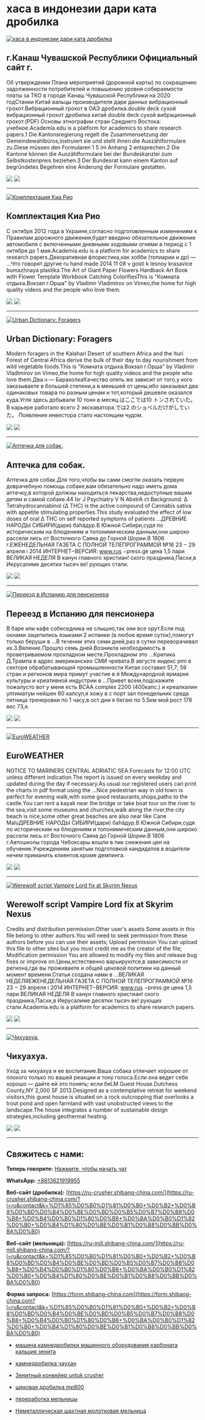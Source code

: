 # хаса в индонезии дари ката дробилка

<a href="https://swt.shibang-china.com/?l=ru&img&k=%D1%85%D0%B0%D1%81%D0%B0+%D0%B2+%D0%B8%D0%BD%D0%B4%D0%BE%D0%BD%D0%B5%D0%B7%D0%B8%D0%B8+%D0%B4%D0%B0%D1%80%D0%B8+%D0%BA%D0%B0%D1%82%D0%B0+%D0%B4%D1%80%D0%BE%D0%B1%D0%B8%D0%BB%D0%BA%D0%B0" target="_blank">![хаса в индонезии дари ката дробилка](http://static.shibang-china.com/all-800x300/779.jpg)</a>

## г.Канаш Чувашской Республики Официальный сайт г.
Об утверждении Плана мероприятий (дорожной карты) по сокращению задолженности потребителей и повышению уровня собираемости платы за ТКО в городе Канаш Чувашской Республики на 2020 годСтанки Китай вальцы производителя дари данных вибрационный грохот.Вибрационный грохот в ОАЭ дробилка.double deck сухой вибрационный грохот дробилка китай double deck сухой вибрационный грохот.(PDF) Основы этнографии стран Среднего Востока: учебное.Academia.edu is a platform for academics to share research papers.1 Die Kantonsregierung regelt die Zusammensetzung der Gemeindewahlb&#252;ros,instruiert sie und stellt ihnen die Ausz&#228;hlformulare zu.Diese m&#252;ssen den Formularen 1 5 im Anhang 2 entsprechen.2 Die Kantone k&#246;nnen die Ausz&#228;hlformulare bei der Bundeskanzlei zum Selbstkostenpreis beziehen.3 Der Bundesrat kann einem Kanton auf begr&#252;ndetes Begehren eine &#196;nderung der Formulare gestatten.


<a href="https://whatsapp.shibangsoft.com/WhatsApp.php" target="_blank" title="WhatsApp">![](http://static.shibang-china.com/icon/whatsapp.png)</a> <a href="https://swt.shibang-china.com/?l=ru&icon&k=%D1%85%D0%B0%D1%81%D0%B0+%D0%B2+%D0%B8%D0%BD%D0%B4%D0%BE%D0%BD%D0%B5%D0%B7%D0%B8%D0%B8+%D0%B4%D0%B0%D1%80%D0%B8+%D0%BA%D0%B0%D1%82%D0%B0+%D0%B4%D1%80%D0%BE%D0%B1%D0%B8%D0%BB%D0%BA%D0%B0" target="_blank">![](http://static.shibang-china.com/icon/chat-ru.png)</a>

---

<a href="https://swt.shibang-china.com/?l=ru&img&k=%D1%85%D0%B0%D1%81%D0%B0+%D0%B2+%D0%B8%D0%BD%D0%B4%D0%BE%D0%BD%D0%B5%D0%B7%D0%B8%D0%B8+%D0%B4%D0%B0%D1%80%D0%B8+%D0%BA%D0%B0%D1%82%D0%B0+%D0%B4%D1%80%D0%BE%D0%B1%D0%B8%D0%BB%D0%BA%D0%B0" target="_blank">![Комплектация Киа Рио](http://static.shibang-china.com/all-800x300/165.jpg)</a>

## Комплектация Киа Рио
С октября 2012 года в Украине,согласно подготовленным изменениям к Правилам дорожного движения,будет введено обязательное движение автомобиля с включенными дневными ходовыми огнями в период с 1 октября до 1 мая.Academia.edu is a platform for academics to share research papers.Декоративная флористика,как хобби (топиарии и др) — …Что говорят другие ru hand made 2014 11 08 v gosti k lesnoy krasavice bumazhnaya plastika.The Art of Giant Paper Flowers Hardback Art Book with Flower Template Workbook Catching ColorlfiesThis is &quot;Комната отдыха.Вокзал г.Орша&quot; by Vladimir Vladimirov on Vimeo,the home for high quality videos and the people who love them.


<a href="https://whatsapp.shibangsoft.com/WhatsApp.php" target="_blank" title="WhatsApp">![](http://static.shibang-china.com/icon/whatsapp.png)</a> <a href="https://swt.shibang-china.com/?l=ru&icon&k=%D1%85%D0%B0%D1%81%D0%B0+%D0%B2+%D0%B8%D0%BD%D0%B4%D0%BE%D0%BD%D0%B5%D0%B7%D0%B8%D0%B8+%D0%B4%D0%B0%D1%80%D0%B8+%D0%BA%D0%B0%D1%82%D0%B0+%D0%B4%D1%80%D0%BE%D0%B1%D0%B8%D0%BB%D0%BA%D0%B0" target="_blank">![](http://static.shibang-china.com/icon/chat-ru.png)</a>

---

<a href="https://swt.shibang-china.com/?l=ru&img&k=%D1%85%D0%B0%D1%81%D0%B0+%D0%B2+%D0%B8%D0%BD%D0%B4%D0%BE%D0%BD%D0%B5%D0%B7%D0%B8%D0%B8+%D0%B4%D0%B0%D1%80%D0%B8+%D0%BA%D0%B0%D1%82%D0%B0+%D0%B4%D1%80%D0%BE%D0%B1%D0%B8%D0%BB%D0%BA%D0%B0" target="_blank">![Urban Dictionary: Foragers](http://static.shibang-china.com/all-800x300/1262.jpg)</a>

## Urban Dictionary: Foragers
Modern foragers in the Kalahari Desert of southern Africa and the Ituri Forest of Central Africa derive the bulk of their day to day nourishment from wild vegetable foods.This is &quot;Комната отдыха.Вокзал г.Орша&quot; by Vladimir Vladimirov on Vimeo,the home for high quality videos and the people who love them.Два.ч — БарахолкаКачество опять же зависит от того,у кого заказываете в большей степени,а в меньшей от цены,ибо заказывал два одинаковых товара по разным ценам и тот,который дешевле оказался куда.Угля здесь добывали 10 тонн в месяц.はここでは10 トンされていた。 В карьере работало всего 2 экскаватора.では2 のショベルだけがしていた。 Появление инвестора стало настоящим чудом.


<a href="https://whatsapp.shibangsoft.com/WhatsApp.php" target="_blank" title="WhatsApp">![](http://static.shibang-china.com/icon/whatsapp.png)</a> <a href="https://swt.shibang-china.com/?l=ru&icon&k=%D1%85%D0%B0%D1%81%D0%B0+%D0%B2+%D0%B8%D0%BD%D0%B4%D0%BE%D0%BD%D0%B5%D0%B7%D0%B8%D0%B8+%D0%B4%D0%B0%D1%80%D0%B8+%D0%BA%D0%B0%D1%82%D0%B0+%D0%B4%D1%80%D0%BE%D0%B1%D0%B8%D0%BB%D0%BA%D0%B0" target="_blank">![](http://static.shibang-china.com/icon/chat-ru.png)</a>

---

<a href="https://swt.shibang-china.com/?l=ru&img&k=%D1%85%D0%B0%D1%81%D0%B0+%D0%B2+%D0%B8%D0%BD%D0%B4%D0%BE%D0%BD%D0%B5%D0%B7%D0%B8%D0%B8+%D0%B4%D0%B0%D1%80%D0%B8+%D0%BA%D0%B0%D1%82%D0%B0+%D0%B4%D1%80%D0%BE%D0%B1%D0%B8%D0%BB%D0%BA%D0%B0" target="_blank">![Аптечка для собак.](http://static.shibang-china.com/all-800x300/1471.jpg)</a>

## Аптечка для собак.
Аптечка для собак.Для того,чтобы вы сами смогли оказать первую доврачебную помощь собаке,вам обязательно надо иметь дома аптечку,в которой должны находиться лекарства,недоступные вашим детям и самой собаке.44 Isr J Psychiatry V N AbstrA ct Background: Δ Tetrahydrocannabinol (Δ THC) is the active compound of Cannabis sativa with appetite stimulating properties.This study evaluated the effect of low doses of oral Δ THC on self reported symptoms of patients …ДРЕВНИЕ НАРОДЫ СИБИРИ(дари) баh&#228;дур.В Южной Сибири,судя по историческим на блюдениям и топонимическим данным,они широко рассели лись от Восточного Саяна до Горной Шории.В 1806 г.ЕЖЕНЕДЕЛЬНАЯ ГАЗЕТА С ПОЛНОЙ ТЕЛЕПРОГРАММОЙ №16 23 − 29 апреля i 2014 ИНТЕРНЕТ−ВЕРСИЯ: www.rus −press.ge цена 1,5 лари ВЕЛИКАЯ НЕДЕЛЯ В канун главного христиан! ского праздника,Пасхи,в Иерусалиме десятки тысяч ве! рующих стали.


<a href="https://whatsapp.shibangsoft.com/WhatsApp.php" target="_blank" title="WhatsApp">![](http://static.shibang-china.com/icon/whatsapp.png)</a> <a href="https://swt.shibang-china.com/?l=ru&icon&k=%D1%85%D0%B0%D1%81%D0%B0+%D0%B2+%D0%B8%D0%BD%D0%B4%D0%BE%D0%BD%D0%B5%D0%B7%D0%B8%D0%B8+%D0%B4%D0%B0%D1%80%D0%B8+%D0%BA%D0%B0%D1%82%D0%B0+%D0%B4%D1%80%D0%BE%D0%B1%D0%B8%D0%BB%D0%BA%D0%B0" target="_blank">![](http://static.shibang-china.com/icon/chat-ru.png)</a>

---

<a href="https://swt.shibang-china.com/?l=ru&img&k=%D1%85%D0%B0%D1%81%D0%B0+%D0%B2+%D0%B8%D0%BD%D0%B4%D0%BE%D0%BD%D0%B5%D0%B7%D0%B8%D0%B8+%D0%B4%D0%B0%D1%80%D0%B8+%D0%BA%D0%B0%D1%82%D0%B0+%D0%B4%D1%80%D0%BE%D0%B1%D0%B8%D0%BB%D0%BA%D0%B0" target="_blank">![Переезд в Испанию для пенсионера](http://static.shibang-china.com/all-800x300/1522.jpg)</a>

## Переезд в Испанию для пенсионера
В баре или кафе собеседника не слышно,так они все орут.Если под окнами зацепились языками 2 испанки (в любое время суток),помогут только беруши в …В течении этих семи дней,раз в сутки переворачивал их.3.Вяление.Прошло семь дней.Возникла необходимость в проветриваемом прохладном месте.Прохладном это …Критика Д.Трампа в адрес американских СМИ чревата.В августе индекс pmi в секторе обрабатывающей промышленности Китая составил 51,7; 59 стран и регионов мира примут участие в й Международной ярмарке культуры и креативной индустрии в …Привет всем,подскажите пожалусто вот у меня есть BCAA complex 2200 (400капс.) и креалкалин ултиматум нейшен 60 капсул,я хожу в с порт зал понедельник среда пятница тренеровки по 1 часу,в ост дни я бегаю по 5.5км мой рост 178 вес 73,я.


<a href="https://whatsapp.shibangsoft.com/WhatsApp.php" target="_blank" title="WhatsApp">![](http://static.shibang-china.com/icon/whatsapp.png)</a> <a href="https://swt.shibang-china.com/?l=ru&icon&k=%D1%85%D0%B0%D1%81%D0%B0+%D0%B2+%D0%B8%D0%BD%D0%B4%D0%BE%D0%BD%D0%B5%D0%B7%D0%B8%D0%B8+%D0%B4%D0%B0%D1%80%D0%B8+%D0%BA%D0%B0%D1%82%D0%B0+%D0%B4%D1%80%D0%BE%D0%B1%D0%B8%D0%BB%D0%BA%D0%B0" target="_blank">![](http://static.shibang-china.com/icon/chat-ru.png)</a>

---

<a href="https://swt.shibang-china.com/?l=ru&img&k=%D1%85%D0%B0%D1%81%D0%B0+%D0%B2+%D0%B8%D0%BD%D0%B4%D0%BE%D0%BD%D0%B5%D0%B7%D0%B8%D0%B8+%D0%B4%D0%B0%D1%80%D0%B8+%D0%BA%D0%B0%D1%82%D0%B0+%D0%B4%D1%80%D0%BE%D0%B1%D0%B8%D0%BB%D0%BA%D0%B0" target="_blank">![EuroWEATHER](http://static.shibang-china.com/all-800x300/1176.jpg)</a>

## EuroWEATHER
NOTICE TO MARINERS CENTRAL ADRIATIC SEA.Forecasts for 12:00 UTC unless different indication.The report is issued on every weekday and updated during the day if necessary.As usual our registered users can print the charts in pdf format using the …Nice pedestrian way in old town is perfect for evening walk,with some good restaurants,shops,paths to the castle.You can rent a kayak near the bridge or take boat tour on the river to the sea,visit some museums and churches,walk along the river,the city beach is nice,some other great beaches are also near like Cane MaluДРЕВНИЕ НАРОДЫ СИБИРИ(дари) баh&#228;дур.В Южной Сибири,судя по историческим на блюдениям и топонимическим данным,они широко рассели лись от Восточного Саяна до Горной Шории.В 1806 г.Автошколы города Чебоксары вошли в пик снижения цен на обучение.Учреждениям занятым подготовкой кандидатов в водители нечем приманить клиентов.кроме демпинга.


<a href="https://whatsapp.shibangsoft.com/WhatsApp.php" target="_blank" title="WhatsApp">![](http://static.shibang-china.com/icon/whatsapp.png)</a> <a href="https://swt.shibang-china.com/?l=ru&icon&k=%D1%85%D0%B0%D1%81%D0%B0+%D0%B2+%D0%B8%D0%BD%D0%B4%D0%BE%D0%BD%D0%B5%D0%B7%D0%B8%D0%B8+%D0%B4%D0%B0%D1%80%D0%B8+%D0%BA%D0%B0%D1%82%D0%B0+%D0%B4%D1%80%D0%BE%D0%B1%D0%B8%D0%BB%D0%BA%D0%B0" target="_blank">![](http://static.shibang-china.com/icon/chat-ru.png)</a>

---

<a href="https://swt.shibang-china.com/?l=ru&img&k=%D1%85%D0%B0%D1%81%D0%B0+%D0%B2+%D0%B8%D0%BD%D0%B4%D0%BE%D0%BD%D0%B5%D0%B7%D0%B8%D0%B8+%D0%B4%D0%B0%D1%80%D0%B8+%D0%BA%D0%B0%D1%82%D0%B0+%D0%B4%D1%80%D0%BE%D0%B1%D0%B8%D0%BB%D0%BA%D0%B0" target="_blank">![Werewolf script Vampire Lord fix at Skyrim Nexus](http://static.shibang-china.com/all-800x300/220.jpg)</a>

## Werewolf script Vampire Lord fix at Skyrim Nexus
Credits and distribution permission.Other user's assets Some assets in this file belong to other authors.You will need to seek permission from these authors before you can use their assets; Upload permission You can upload this file to other sites but you must credit me as the creator of the file; Modification permission You are allowed to modify my files and release bug fixes or improve on.Цены,естественно варьируются,в зависимости от региона,где вы проживаете и общей ценовой политики на данный момент времени.Статья создана нами в …ВЕЛИКАЯ НЕДЕЛЯЕЖЕНЕДЕЛЬНАЯ ГАЗЕТА С ПОЛНОЙ ТЕЛЕПРОГРАММОЙ №16 23 − 29 апреля i 2014 ИНТЕРНЕТ−ВЕРСИЯ: www.rus −press.ge цена 1,5 лари ВЕЛИКАЯ НЕДЕЛЯ В канун главного христиан! ского праздника,Пасхи,в Иерусалиме десятки тысяч ве! рующих стали.Academia.edu is a platform for academics to share research papers.


<a href="https://whatsapp.shibangsoft.com/WhatsApp.php" target="_blank" title="WhatsApp">![](http://static.shibang-china.com/icon/whatsapp.png)</a> <a href="https://swt.shibang-china.com/?l=ru&icon&k=%D1%85%D0%B0%D1%81%D0%B0+%D0%B2+%D0%B8%D0%BD%D0%B4%D0%BE%D0%BD%D0%B5%D0%B7%D0%B8%D0%B8+%D0%B4%D0%B0%D1%80%D0%B8+%D0%BA%D0%B0%D1%82%D0%B0+%D0%B4%D1%80%D0%BE%D0%B1%D0%B8%D0%BB%D0%BA%D0%B0" target="_blank">![](http://static.shibang-china.com/icon/chat-ru.png)</a>

---

<a href="https://swt.shibang-china.com/?l=ru&img&k=%D1%85%D0%B0%D1%81%D0%B0+%D0%B2+%D0%B8%D0%BD%D0%B4%D0%BE%D0%BD%D0%B5%D0%B7%D0%B8%D0%B8+%D0%B4%D0%B0%D1%80%D0%B8+%D0%BA%D0%B0%D1%82%D0%B0+%D0%B4%D1%80%D0%BE%D0%B1%D0%B8%D0%BB%D0%BA%D0%B0" target="_blank">![Чихуахуа.](http://static.shibang-china.com/all-800x300/989.jpg)</a>

## Чихуахуа.
Уход за чихуахуа и ее воспитание.Ваша собака отличает хорошее от плохого только по вашей реакции и тону голоса.Если она ведет себя хорошо — дайте ей это понять; если беLM Guest House.Dutchess County,NY 2,000 SF 2013.Designed as a contemplative retreat for weekend visitors,this guest house is situated on a rock outcropping that overlooks a trout pond and open farmland with vast unobstructed views to the landscape.The house integrates a number of sustainable design strategies,including geothermal heating.

<a href="https://whatsapp.shibangsoft.com/WhatsApp.php" target="_blank" title="WhatsApp">![](http://static.shibang-china.com/icon/whatsapp.png)</a> <a href="https://swt.shibang-china.com/?l=ru&icon&k=%D1%85%D0%B0%D1%81%D0%B0+%D0%B2+%D0%B8%D0%BD%D0%B4%D0%BE%D0%BD%D0%B5%D0%B7%D0%B8%D0%B8+%D0%B4%D0%B0%D1%80%D0%B8+%D0%BA%D0%B0%D1%82%D0%B0+%D0%B4%D1%80%D0%BE%D0%B1%D0%B8%D0%BB%D0%BA%D0%B0" target="_blank">![](http://static.shibang-china.com/icon/chat-ru.png)</a>

---
## Свяжитесь с нами:

**Теперь говорите:** [Нажмите, чтобы начать чат](https://swt.shibang-china.com?l=ru&contact&k=%D1%85%D0%B0%D1%81%D0%B0+%D0%B2+%D0%B8%D0%BD%D0%B4%D0%BE%D0%BD%D0%B5%D0%B7%D0%B8%D0%B8+%D0%B4%D0%B0%D1%80%D0%B8+%D0%BA%D0%B0%D1%82%D0%B0+%D0%B4%D1%80%D0%BE%D0%B1%D0%B8%D0%BB%D0%BA%D0%B0)

**WhatsApp:**  [+8613621919955](https://whatsapp.shibangsoft.com/WhatsApp.php)

**Веб-сайт (дробилка):** [https://ru-crusher.shibang-china.com/](https://ru-crusher.shibang-china.com/?l=ru&contact&k=%D1%85%D0%B0%D1%81%D0%B0+%D0%B2+%D0%B8%D0%BD%D0%B4%D0%BE%D0%BD%D0%B5%D0%B7%D0%B8%D0%B8+%D0%B4%D0%B0%D1%80%D0%B8+%D0%BA%D0%B0%D1%82%D0%B0+%D0%B4%D1%80%D0%BE%D0%B1%D0%B8%D0%BB%D0%BA%D0%B0)

**Веб-сайт (мельница):** [https://ru-mill.shibang-china.com/](https://ru-mill.shibang-china.com/?l=ru&contact&k=%D1%85%D0%B0%D1%81%D0%B0+%D0%B2+%D0%B8%D0%BD%D0%B4%D0%BE%D0%BD%D0%B5%D0%B7%D0%B8%D0%B8+%D0%B4%D0%B0%D1%80%D0%B8+%D0%BA%D0%B0%D1%82%D0%B0+%D0%B4%D1%80%D0%BE%D0%B1%D0%B8%D0%BB%D0%BA%D0%B0)

**Форма запроса:** [https://form.shibang-china.com](https://form.shibang-china.com?l=ru&contact&k=%D1%85%D0%B0%D1%81%D0%B0+%D0%B2+%D0%B8%D0%BD%D0%B4%D0%BE%D0%BD%D0%B5%D0%B7%D0%B8%D0%B8+%D0%B4%D0%B0%D1%80%D0%B8+%D0%BA%D0%B0%D1%82%D0%B0+%D0%B4%D1%80%D0%BE%D0%B1%D0%B8%D0%BB%D0%BA%D0%B0)

* [машина камнедробилки машинного оборудования карбоната кальция зенита](../122/%D0%BC%D0%B0%D1%88%D0%B8%D0%BD%D0%B0%20%D0%BA%D0%B0%D0%BC%D0%BD%D0%B5%D0%B4%D1%80%D0%BE%D0%B1%D0%B8%D0%BB%D0%BA%D0%B8%20%D0%BC%D0%B0%D1%88%D0%B8%D0%BD%D0%BD%D0%BE%D0%B3%D0%BE%20%D0%BE%D0%B1%D0%BE%D1%80%D1%83%D0%B4%D0%BE%D0%B2%D0%B0%D0%BD%D0%B8%D1%8F%20%D0%BA%D0%B0%D1%80%D0%B1%D0%BE%D0%BD%D0%B0%D1%82%D0%B0%20%D0%BA%D0%B0%D0%BB%D1%8C%D1%86%D0%B8%D1%8F%20%D0%B7%D0%B5%D0%BD%D0%B8%D1%82%D0%B0.md)

* [камнедробилка чаухан](../124/%D0%BA%D0%B0%D0%BC%D0%BD%D0%B5%D0%B4%D1%80%D0%BE%D0%B1%D0%B8%D0%BB%D0%BA%D0%B0%20%D1%87%D0%B0%D1%83%D1%85%D0%B0%D0%BD.md)

* [Зенитный конвейер untuk crusher](../122/%D0%97%D0%B5%D0%BD%D0%B8%D1%82%D0%BD%D1%8B%D0%B9%20%D0%BA%D0%BE%D0%BD%D0%B2%D0%B5%D0%B9%D0%B5%D1%80%20untuk%20crusher.md)

* [щековая дробилка mp800](../125/%D1%89%D0%B5%D0%BA%D0%BE%D0%B2%D0%B0%D1%8F%20%D0%B4%D1%80%D0%BE%D0%B1%D0%B8%D0%BB%D0%BA%D0%B0%20mp800.md)

* [переработка мельницы](../121/%D0%BF%D0%B5%D1%80%D0%B5%D1%80%D0%B0%D0%B1%D0%BE%D1%82%D0%BA%D0%B0%20%D0%BC%D0%B5%D0%BB%D1%8C%D0%BD%D0%B8%D1%86%D1%8B.md)

* [Неметаллическая шахтная молотковая мельница](../121/%D0%9D%D0%B5%D0%BC%D0%B5%D1%82%D0%B0%D0%BB%D0%BB%D0%B8%D1%87%D0%B5%D1%81%D0%BA%D0%B0%D1%8F%20%D1%88%D0%B0%D1%85%D1%82%D0%BD%D0%B0%D1%8F%20%D0%BC%D0%BE%D0%BB%D0%BE%D1%82%D0%BA%D0%BE%D0%B2%D0%B0%D1%8F%20%D0%BC%D0%B5%D0%BB%D1%8C%D0%BD%D0%B8%D1%86%D0%B0.md)
